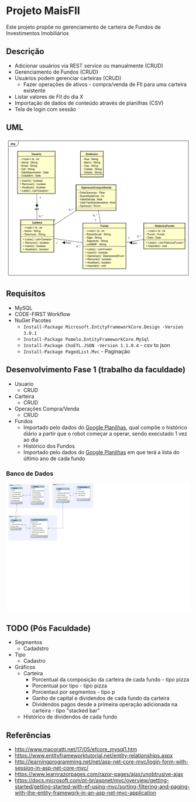 # Projeto MaisFII

Este projeto propõe no gerenciamento de carteira de Fundos de Investimentos Imobiliários

## Descrição
- Adicionar usuários via REST service ou manualmente (CRUD)
- Gerenciamento de Fundos (CRUD)
- Usuários podem gerenciar carteiras (CRUD)
  - Fazer operações de ativos - compra/venda de FII para uma carteira existente
- Listar valores de FII do dia X 
- Importação de dados de conteúdo através de planilhas (CSV)
- Tela de login com sessão

## UML
![](./Diagrama-maisFII.svg)

## Requisitos

- MySQL
- CODE-FIRST Workflow
- NuGet Pacotes
  - `Install-Package Microsoft.EntityFrameworkCore.Design -Version 3.0.1`
  - `Install-Package Pomelo.EntityFrameworkCore.MySql`
  - `Install-Package ChoETL.JSON -Version 1.1.0.4` - csv to json
  - `Install-Package PagedList.Mvc` - Paginação

## Desenvolvimento Fase 1 (trabalho da faculdade)
- Usuario
  - CRUD
- Carteira
  - CRUD
- Operações Compra/Venda
  - CRUD
- Fundos
  - Importado pelo dados do [Google Planilhas](https://docs.google.com/spreadsheets/d/17SQAgs-oHRguDJJGGk8mXcBD7FByQWpUQgKZYYIRpJU/edit), qual compõe o histórico diário a partir que o robot começar a operar, sendo executado 1 vez ao dia
  - Histórico dos Fundos
  - Importado pelo dados do [Google Planilhas](http://) em que terá a lista do último ano de cada fundo

### Banco de Dados
![](../.db/der.svg)

## TODO (Pós Faculdade)

- Segmentos
  - Cadadstro
- Tipo
  - Cadastro
- Gráficos
  - Carteira
    - Porcentual da composição da carteira de cada fundo - tipo pizza
    - Porcentual por tipo - tipo pizza
    - Porcentaul por segmentos - tipo p
    - Ganho de capital e dividendos de cada fundo da carteira
    - Dividendos pagos desde a primeira operação adicionada na carteira - tipo "stacked bar"
  - Histórico de dividendos de cada fundo


## Referências

- http://www.macoratti.net/17/05/efcore_mysql1.htm
- https://www.entityframeworktutorial.net/entity-relationships.aspx
- http://learningprogramming.net/net/asp-net-core-mvc/login-form-with-session-in-asp-net-core-mvc/
- https://www.learnrazorpages.com/razor-pages/ajax/unobtrusive-ajax
- https://docs.microsoft.com/pt-br/aspnet/mvc/overview/getting-started/getting-started-with-ef-using-mvc/sorting-filtering-and-paging-with-the-entity-framework-in-an-asp-net-mvc-application
